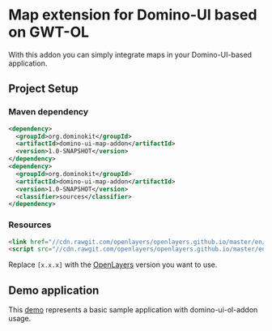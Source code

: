 # Map extension for Domino-UI based on GWT-OL

With this addon you can simply integrate maps in your Domino-UI-based application.

## Project Setup

### Maven dependency
```xml
<dependency>
  <groupId>org.dominokit</groupId>
  <artifactId>domino-ui-map-addon</artifactId>
  <version>1.0-SNAPSHOT</version>
</dependency>
<dependency>
  <groupId>org.dominokit</groupId>
  <artifactId>domino-ui-map-addon</artifactId>
  <version>1.0-SNAPSHOT</version>
  <classifier>sources</classifier>
</dependency>

```

### Resources

```html
<link href="//cdn.rawgit.com/openlayers/openlayers.github.io/master/en/v[x.x.x]/css/ol.css" rel="stylesheet" type="text/css">
<script src="//cdn.rawgit.com/openlayers/openlayers.github.io/master/en/v[x.x.x]/build/ol.js" type="text/javascript"></script>
```
Replace `[x.x.x]` with the [OpenLayers](http://openlayers.org/ "OpenLayers website") version you want to use.

## Demo application

This [demo](https://github.com/TDesjardins/domino-map-demo) represents a basic sample application with domino-ui-ol-addon usage. 
